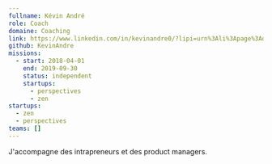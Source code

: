 ```yaml
---
fullname: Kévin André
role: Coach
domaine: Coaching
link: https://www.linkedin.com/in/kevinandre0/?lipi=urn%3Ali%3Apage%3Ad_flagship3_feed%3B35Krptq%2BRqa2ajP7qa3gTg%3D%3D&licu=urn%3Ali%3Acontrol%3Ad_flagship3_feed-identity_profile_photo
github: KevinAndre
missions:
  - start: 2018-04-01
    end: 2019-09-30
    status: independent
    startups:
      - perspectives
      - zen
startups:
  - zen
  - perspectives
teams: []
---
```

J'accompagne des intrapreneurs et des product managers.
